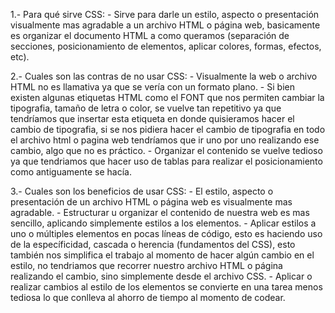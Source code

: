 1.- Para qué sirve CSS:
    - Sirve para darle un estilo, aspecto o presentación visualmente mas agradable a un archivo HTML o página web, basicamente es organizar el documento HTML a como queramos (separación de secciones, posicionamiento de elementos, aplicar colores, formas, efectos, etc).

2.- Cuales son las contras de no usar CSS:
    - Visualmente la web o archivo HTML no es llamativa ya que se vería con un formato plano.
    - Si bien existen algunas etiquetas HTML como el FONT que nos permiten cambiar la tipografia, tamaño de letra o color, se vuelve tan repetitivo ya que tendríamos que insertar esta etiqueta en donde quisieramos hacer el cambio de tipografia, si se nos pidiera hacer el cambio de tipografia en todo el archivo html o pagina web tendríamos que ir uno por uno realizando ese cambio, algo que no es práctico.
    - Organizar el contenido se vuelve tedioso ya que tendriamos que hacer uso de tablas para realizar el posicionamiento como antiguamente se hacía.

3.- Cuales son los beneficios de usar CSS:
    - El estilo, aspecto o presentación de un archivo HTML o página web es visualmente mas agradable.
    - Estructurar u organizar el contenido de nuestra web es mas sencillo, aplicando simplemente estilos a los elementos.
    - Aplicar estilos a uno o múltiples elementos en pocas líneas de código, esto es haciendo uso de la específicidad, cascada o herencia (fundamentos del CSS), esto también nos simplifica el trabajo al momento de hacer algún cambio en el estilo, no tendriamos que recorrer nuestro archivo HTML o página realizando el cambio, sino simplemente desde el archivo CSS.
    - Aplicar o realizar cambios al estilo de los elementos se convierte en una tarea menos tediosa lo que conlleva al ahorro de tiempo al momento de codear. 